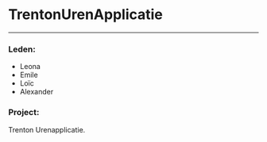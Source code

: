 # TrentonUrenApplicatie

___

### Leden:

* Leona
* Emile
* Loïc
* Alexander

### Project:

Trenton Urenapplicatie.
